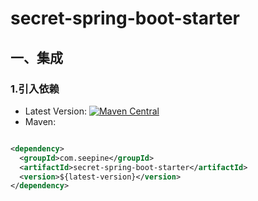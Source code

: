 # secret-spring-boot-starter

## 一、集成

### 1.引入依赖

- Latest
  Version: [![Maven Central](https://img.shields.io/maven-central/v/com.seepine/secret-spring-boot-starter.svg)](https://search.maven.org/search?q=g:com.seepine%20a:secret-spring-boot-starter)
- Maven:

```xml

<dependency>
  <groupId>com.seepine</groupId>
  <artifactId>secret-spring-boot-starter</artifactId>
  <version>${latest-version}</version>
</dependency>
```
